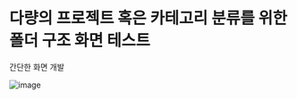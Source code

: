 <h1>다량의 프로젝트 혹은 카테고리 분류를 위한 폴더 구조 화면 테스트</h1>

<p>간단한 화면 개발</p>   

![image](https://github.com/user-attachments/assets/cb0332c3-5391-47ea-be38-22b4f805c006)
